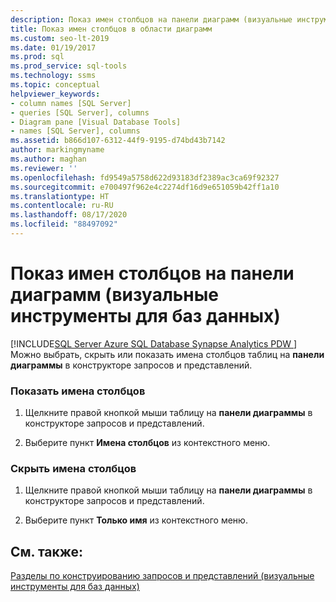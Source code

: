 ```yaml
---
description: Показ имен столбцов на панели диаграмм (визуальные инструменты для баз данных)
title: Показ имен столбцов в области диаграмм
ms.custom: seo-lt-2019
ms.date: 01/19/2017
ms.prod: sql
ms.prod_service: sql-tools
ms.technology: ssms
ms.topic: conceptual
helpviewer_keywords:
- column names [SQL Server]
- queries [SQL Server], columns
- Diagram pane [Visual Database Tools]
- names [SQL Server], columns
ms.assetid: b866d107-6312-44f9-9195-d74bd43b7142
author: markingmyname
ms.author: maghan
ms.reviewer: ''
ms.openlocfilehash: fd9549a5758d622d93183df2389ac3ca69f92327
ms.sourcegitcommit: e700497f962e4c2274df16d9e651059b42ff1a10
ms.translationtype: HT
ms.contentlocale: ru-RU
ms.lasthandoff: 08/17/2020
ms.locfileid: "88497092"
---
```

# <a name="show-column-names-in-the-diagram-pane-visual-database-tools"></a>Показ имен столбцов на панели диаграмм (визуальные инструменты для баз данных)
[!INCLUDE[SQL Server Azure SQL Database Synapse Analytics PDW ](../../includes/applies-to-version/sql-asdb-asdbmi-asa-pdw.md)]
Можно выбрать, скрыть или показать имена столбцов таблиц на **панели диаграммы** в конструкторе запросов и представлений.  
  
### <a name="show-column-names"></a>Показать имена столбцов  
  
1.  Щелкните правой кнопкой мыши таблицу на **панели диаграммы** в конструкторе запросов и представлений.  
  
2.  Выберите пункт **Имена столбцов** из контекстного меню.  
  
### <a name="hide-column-names"></a>Скрыть имена столбцов  
  
1.  Щелкните правой кнопкой мыши таблицу на **панели диаграммы** в конструкторе запросов и представлений.  
  
2.  Выберите пункт **Только имя** из контекстного меню.  
  
## <a name="see-also"></a>См. также:  
[Разделы по конструированию запросов и представлений (визуальные инструменты для баз данных)](../../ssms/visual-db-tools/design-queries-and-views-how-to-topics-visual-database-tools.md)  
  
